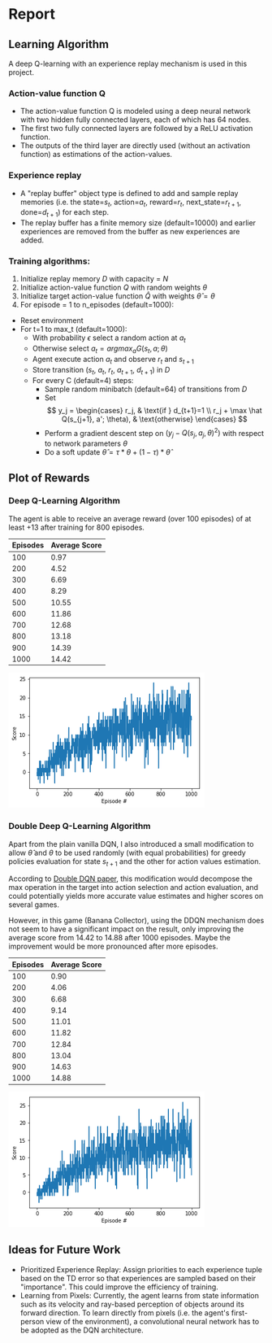 ﻿# Report
## Learning Algorithm

A deep Q-learning with an experience replay mechanism is used in this project.

### Action-value function Q
- The action-value function Q is modeled using a deep neural network with two hidden fully connected layers, each of which has 64 nodes.
- The first two fully connected layers are followed by a ReLU activation function.
- The outputs of the third layer are directly used (without an activation function) as estimations of the action-values.

### Experience replay
- A "replay buffer" object type is defined to add and sample replay memories (i.e. the state=$s_t$, action=$a_t$, reward=$r_t$, next_state=$r_{t+1}$, done=$d_{t+1}$) for each step.
- The replay buffer has a finite memory size (default=10000) and earlier experiences are removed from the buffer as new experiences are added.

###  Training algorithms:

1. Initialize replay memory $D$ with capacity = $N$
2. Initialize action-value function $Q$ with random weights $\theta$
3. Initialize target action-value function $\hat{Q}$ with weights $\hat{\theta}=\theta$
4. For episode = 1 to n_episodes (default=1000):
- Reset environment
-  For t=1 to max_t (default=1000): 
   - With probability $\epsilon$ select a random action at $a_t$
   - Otherwise select $a_t = argmax_a G \left(s_t, a; \theta\right)$
   - Agent execute action $a_t$ and observe $r_t$ and $s_{t+1}$
	- Store transition ($s_t$, $a_t$, $r_t$, $a_{t+1}$, $d_{t+1}$) in $D$
	- For every C (default=4) steps: 
		- Sample random minibatch (default=64) of transitions from $D$
		- Set $$ y_j = \begin{cases} r_j, & \text{if } d_{t+1}=1 \\ r_j + \max \hat Q(s_{j+1}, a'; \theta), & \text{otherwise} \end{cases} $$
		- Perform a gradient descent step on $\left(y_j - Q(s_j, a_j, \theta)^2 \right)$ with respect to network parameters $\theta$
		- Do a soft update $\hat{\theta} = τ * θ + (1 - τ) * \hat{\theta}$

## Plot of Rewards

### Deep Q-Learning Algorithm

The agent is able to receive an average reward (over 100 episodes) of at least +13 after training for 800 episodes.

| Episodes | Average Score |
| --- | --- |
| 100 | 0.97 |
| 200 | 4.52 |
| 300 | 6.69 |
| 400 | 8.29 |
| 500 | 10.55 |
| 600 | 11.86 |
| 700 | 12.68 |
| 800 | 13.18 |
| 900 | 14.39 |
| 1000 | 14.42 |

![dqn scores plot](/dqn_scores_plot.png)

### Double Deep Q-Learning Algorithm

Apart from the plain vanilla DQN, I also introduced a small modification to allow $\hat{\theta}$ and $\theta$ to be used randomly (with equal probabilities) for greedy policies evaluation for state $s_{t+1}$ and the other for action values estimation.

According to [Double DQN paper](https://arxiv.org/pdf/1509.06461.pdf), this modification would decompose the max operation in the target into action selection and action evaluation, and could potentially yields more accurate value estimates and higher scores on several games.

However, in this game (Banana Collector), using the DDQN mechanism does not seem to have a significant impact on the result, only improving the average score from 14.42 to 14.88 after 1000 episodes. Maybe the improvement would be more pronounced after more episodes.

| Episodes | Average Score |
| --- | --- |
| 100 | 0.90 |
| 200 | 4.06 |
| 300 | 6.68 |
| 400 | 9.14 |
| 500 | 11.01 |
| 600 | 11.82 |
| 700 | 12.84 |
| 800 | 13.04 |
| 900 | 14.63 |
| 1000 | 14.88 |

![dqn scores plot](/ddqn_scores_plot.png)

## Ideas for Future Work

- Prioritized Experience Replay: Assign priorities to each experience tuple based on the TD error so that experiences are sampled based on their "importance". This could improve the efficiency of training.
- Learning from Pixels: Currently, the agent learns from state information such as its velocity and ray-based perception of objects around its forward direction. To learn directly from pixels (i.e. the agent's first-person view of the environment), a convolutional neural network has to be adopted as the DQN architecture.
